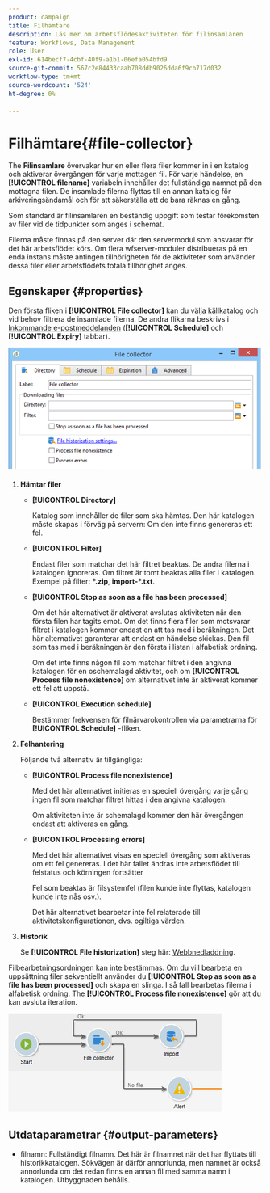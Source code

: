 ```yaml
---
product: campaign
title: Filhämtare
description: Läs mer om arbetsflödesaktiviteten för filinsamlaren
feature: Workflows, Data Management
role: User
exl-id: 614becf7-4cbf-40f9-a1b1-06efa054bfd9
source-git-commit: 567c2e84433caab708ddb9026dda6f9cb717d032
workflow-type: tm+mt
source-wordcount: '524'
ht-degree: 0%

---
```


# Filhämtare{#file-collector}



The **Filinsamlare** övervakar hur en eller flera filer kommer in i en katalog och aktiverar övergången för varje mottagen fil. För varje händelse, en **[!UICONTROL filename]** variabeln innehåller det fullständiga namnet på den mottagna filen. De insamlade filerna flyttas till en annan katalog för arkiveringsändamål och för att säkerställa att de bara räknas en gång.

Som standard är filinsamlaren en beständig uppgift som testar förekomsten av filer vid de tidpunkter som anges i schemat.

Filerna måste finnas på den server där den servermodul som ansvarar för det här arbetsflödet körs. Om flera wfserver-moduler distribueras på en enda instans måste antingen tillhörigheten för de aktiviteter som använder dessa filer eller arbetsflödets totala tillhörighet anges.

## Egenskaper {#properties}

Den första fliken i **[!UICONTROL File collector]** kan du välja källkatalog och vid behov filtrera de insamlade filerna. De andra flikarna beskrivs i [Inkommande e-postmeddelanden](inbound-emails.md) (**[!UICONTROL Schedule]** och **[!UICONTROL Expiry]** tabbar).

![](assets/file_collect_edit.png)

1. **Hämtar filer**

   * **[!UICONTROL Directory]**

     Katalog som innehåller de filer som ska hämtas. Den här katalogen måste skapas i förväg på servern: Om den inte finns genereras ett fel.

   * **[!UICONTROL Filter]**

     Endast filer som matchar det här filtret beaktas. De andra filerna i katalogen ignoreras. Om filtret är tomt beaktas alla filer i katalogen. Exempel på filter: **&#42;.zip**, **import-&#42;.txt**.

   * **[!UICONTROL Stop as soon as a file has been processed]**

     Om det här alternativet är aktiverat avslutas aktiviteten när den första filen har tagits emot. Om det finns flera filer som motsvarar filtret i katalogen kommer endast en att tas med i beräkningen. Det här alternativet garanterar att endast en händelse skickas. Den fil som tas med i beräkningen är den första i listan i alfabetisk ordning.

     Om det inte finns någon fil som matchar filtret i den angivna katalogen för en oschemalagd aktivitet, och om **[!UICONTROL Process file nonexistence]** om alternativet inte är aktiverat kommer ett fel att uppstå.

   * **[!UICONTROL Execution schedule]**

     Bestämmer frekvensen för filnärvarokontrollen via parametrarna för **[!UICONTROL Schedule]** -fliken.

1. **Felhantering**

   Följande två alternativ är tillgängliga:

   * **[!UICONTROL Process file nonexistence]**

     Med det här alternativet initieras en speciell övergång varje gång ingen fil som matchar filtret hittas i den angivna katalogen.

     Om aktiviteten inte är schemalagd kommer den här övergången endast att aktiveras en gång.

   * **[!UICONTROL Processing errors]**

     Med det här alternativet visas en speciell övergång som aktiveras om ett fel genereras. I det här fallet ändras inte arbetsflödet till felstatus och körningen fortsätter

     Fel som beaktas är filsystemfel (filen kunde inte flyttas, katalogen kunde inte nås osv.).

     Det här alternativet bearbetar inte fel relaterade till aktivitetskonfigurationen, dvs. ogiltiga värden.

1. **Historik**

   Se **[!UICONTROL File historization]** steg här: [Webbnedladdning](web-download.md).

Filbearbetningsordningen kan inte bestämmas. Om du vill bearbeta en uppsättning filer sekventiellt använder du **[!UICONTROL Stop as soon as a file has been processed]** och skapa en slinga. I så fall bearbetas filerna i alfabetisk ordning. The **[!UICONTROL Process file nonexistence]** gör att du kan avsluta iteration.

![](assets/file_collect_loop.png)

## Utdataparametrar {#output-parameters}

* filnamn: Fullständigt filnamn. Det här är filnamnet när det har flyttats till historikkatalogen. Sökvägen är därför annorlunda, men namnet är också annorlunda om det redan finns en annan fil med samma namn i katalogen. Utbyggnaden behålls.

